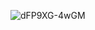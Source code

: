 ![dFP9XG-4wGM](https://github.com/vsKoba/vsKoba/assets/23177481/64246d9e-7162-4d7f-b22f-adb43e034e10)
